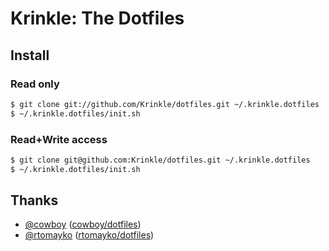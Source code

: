 # Krinkle: The Dotfiles

## Install

### Read only
```bash
$ git clone git://github.com/Krinkle/dotfiles.git ~/.krinkle.dotfiles
$ ~/.krinkle.dotfiles/init.sh
```

### Read+Write access
```bash
$ git clone git@github.com:Krinkle/dotfiles.git ~/.krinkle.dotfiles
$ ~/.krinkle.dotfiles/init.sh
```

## Thanks

* [@cowboy](https://github.com/cowboy) ([cowboy/dotfiles](https://github.com/cowboy/dotfiles))
* [@rtomayko](https://github.com/rtomayko) ([rtomayko/dotfiles](https://github.com/rtomayko/dotfiles))
